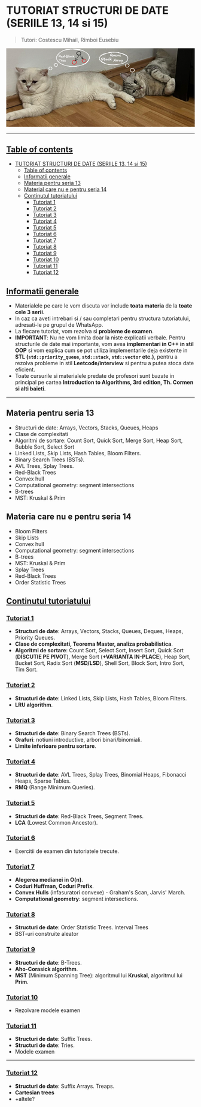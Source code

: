 # TUTORIAT STRUCTURI DE DATE (SERIILE 13, 14 si 15)

> Tutori: Costescu Mihail, Rîmboi Eusebiu

![Image](administrative_stuff/images/bestpicever.png)

---

## <ins>Table of contents</ins>
- [TUTORIAT STRUCTURI DE DATE (SERIILE 13, 14 si 15)](#tutoriat-structuri-de-date-seriile-13-14-si-15)
  - [Table of contents](#table-of-contents)
  - [Informatii generale](#informatii-generale)
  - [Materia pentru seria 13](#materia-pentru-seria-13)
  - [Material care nu e pentru seria 14](#material-care-nu-e-pentru-seria-14)
  - [Continutul tutoriatului](#continutul-tutoriatului)
    - [Tutoriat 1](#tutoriat-1)
    - [Tutoriat 2](#tutoriat-2)
    - [Tutoriat 3](#tutoriat-3)
    - [Tutoriat 4](#tutoriat-4)
    - [Tutoriat 5](#tutoriat-5)
    - [Tutoriat 6](#tutoriat-6)
    - [Tutoriat 7](#tutoriat-7)
    - [Tutoriat 8](#tutoriat-8)
    - [Tutoriat 9](#tutoriat-9)
    - [Tutoriat 10](#tutoriat-10)
    - [Tutoriat 11](#tutoriat-11)
    - [Tutoriat 12](#tutoriat-12)

## <ins>Informatii generale</ins>
* Materialele pe care le vom discuta vor include **toata materia** de la **toate cele 3 serii**.
* In caz ca aveti intrebari si / sau completari pentru structura tutoriatului, adresati-le pe grupul de WhatsApp.
* La fiecare tutoriat, vom rezolva si <b>probleme de examen</b>.
* <b>IMPORTANT</b>: Nu ne vom limita doar la niste explicatii verbale. Pentru structurile de date mai importante, vom avea <b>implementari in C++ in stil OOP</b> si vom explica cum se pot utiliza implementarile deja existente in <b>STL (`std::priority_queue`, `std::stack`, `std::vector` etc.)</b>, pentru a rezolva probleme in stil <b>Leetcode/interview</b> si pentru a putea stoca date eficient.
* Toate cursurile si materialele predate de profesori sunt bazate in principal pe cartea **Introduction to Algorithms, 3rd edition, Th. Cormen si alti baieti**.

---

## Materia pentru seria 13
- Structuri de date: Arrays, Vectors, Stacks, Queues, Heaps
- Clase de complexitati
- Algoritmi de sortare: Count Sort, Quick Sort, Merge Sort, Heap Sort, Bubble Sort, Select Sort
- Linked Lists, Skip Lists, Hash Tables, Bloom Filters.
- Binary Search Trees (BSTs).
- AVL Trees, Splay Trees.
- Red-Black Trees
- Convex hull
- Computational geometry: segment intersections
- B-trees
- MST: Kruskal & Prim

## Materia care nu e pentru seria 14
- Bloom Filters
- Skip Lists
- Convex hull
- Computational geometry: segment intersections
- B-trees
- MST: Kruskal & Prim
- Splay Trees
- Red-Black Trees
- Order Statistic Trees

## <ins>Continutul tutoriatului</ins>
### <ins>Tutoriat 1</ins>
* <b>Structuri de date</b>: Arrays, Vectors, Stacks, Queues, Deques, Heaps, Priority Queues.
* <b>Clase de complexitati, Teorema Master, analiza probabilistica</b>.
* <b>Algoritmi de sortare</b>: Count Sort, Select Sort, Insert Sort, Quick Sort (<b>DISCUTIE PE PIVOT</b>), Merge Sort (<b>+VARIANTA IN-PLACE</b>), Heap Sort, Bucket Sort, Radix Sort (<b>MSD/LSD</b>), Shell Sort, Block Sort, Intro Sort, Tim Sort.

### <ins>Tutoriat 2</ins>
* <b>Structuri de date</b>: Linked Lists, Skip Lists, Hash Tables, Bloom Filters.
* **LRU algorithm**.

### <ins>Tutoriat 3</ins>
* <b>Structuri de date</b>: Binary Search Trees (BSTs).
* <b>Grafuri</b>: notiuni introductive, arbori binari/binomiali.
* <b>Limite inferioare pentru sortare</b>.

### <ins>Tutoriat 4</ins>
* <b>Structuri de date</b>: AVL Trees, Splay Trees, Binomial Heaps, Fibonacci Heaps, Sparse Tables.
* <b>RMQ</b> (Range Minimum Queries).

### <ins>Tutoriat 5</ins>
- **Structuri de date**: Red-Black Trees, Segment Trees.
- **LCA** (Lowest Common Ancestor).

### <ins>Tutoriat 6</ins>
- Exercitii de examen din tutoriatele trecute.

### <ins>Tutoriat 7</ins>
- **Alegerea medianei in O(n)**.
- **Coduri Huffman, Coduri Prefix**.
- **Convex Hulls** (infasuratori convexe) - Graham's Scan, Jarvis' March.
- **Computational geometry**: segment intersections.

### <ins>Tutoriat 8</ins>
- **Structuri de date**: Order Statistic Trees. Interval Trees
- BST-uri construite aleator

### <ins>Tutoriat 9</ins>
- **Structuri de date**: B-Trees.
- **Aho-Corasick algorithm**.
- **MST** (Minimum Spanning Tree): algoritmul lui **Kruskal**, algoritmul lui **Prim**.

### <ins>Tutoriat 10</ins>
- Rezolvare modele examen

### <ins>Tutoriat 11</ins>
- **Structuri de date**: Suffix Trees.
- **Structuri de date**: Tries.
- Modele examen

---

### <ins>Tutoriat 12</ins>
- **Structuri de date**: Suffix Arrays. Treaps.
- **Cartesian trees**
- +altele?

